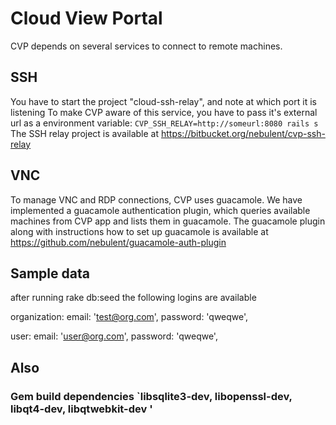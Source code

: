 # Cloud View Portal
CVP depends on several services to connect to remote machines.

## SSH
You have to start the project "cloud-ssh-relay", and note at which port it is listening
To make CVP aware of this service, you have to pass it's external url as a environment variable: `CVP_SSH_RELAY=http://someurl:8080 rails s`
The SSH relay project is available at https://bitbucket.org/nebulent/cvp-ssh-relay

## VNC
To manage VNC and RDP connections, CVP uses guacamole. We have implemented a guacamole authentication plugin, which queries available machines from CVP app and lists them in guacamole.
The guacamole plugin along with instructions how to set up guacamole is available at https://github.com/nebulent/guacamole-auth-plugin

## Sample data
after running rake db:seed the following logins are available

organization:
  email: 'test@org.com', password: 'qweqwe',

user:
  email: 'user@org.com', password: 'qweqwe',

## Also
### Gem build dependencies `libsqlite3-dev, libopenssl-dev, libqt4-dev, libqtwebkit-dev '
